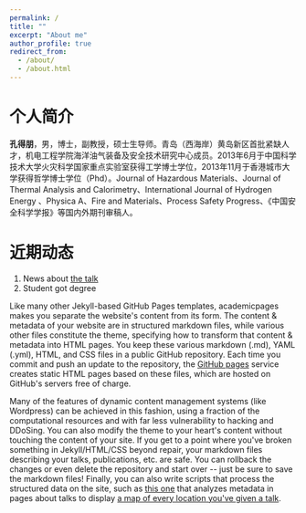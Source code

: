 ```yaml
---
permalink: /
title: ""
excerpt: "About me"
author_profile: true
redirect_from: 
  - /about/
  - /about.html
---
```


个人简介
======
**孔得朋**，男，博士，副教授，硕士生导师。青岛（西海岸）黄岛新区首批紧缺人才，机电工程学院海洋油气装备及安全技术研究中心成员。2013年6月于中国科学技术大学火灾科学国家重点实验室获得工学博士学位，2013年11月于香港城市大学获得哲学博士学位（Phd）。Journal of Hazardous Materials、Journal of Thermal Analysis and Calorimetry、International Journal of Hydrogen Energy 、Physica A、Fire and Materials、Process Safety Progress、《中国安全科学学报》等国内外期刊审稿人。




近期动态
======
1. News about [the talk](https://depengkong.github.io//posts/2012/08/blog-post-4/)
2. Student got degree

Like many other Jekyll-based GitHub Pages templates, academicpages makes you separate the website's content from its form. The content & metadata of your website are in structured markdown files, while various other files constitute the theme, specifying how to transform that content & metadata into HTML pages. You keep these various markdown (.md), YAML (.yml), HTML, and CSS files in a public GitHub repository. Each time you commit and push an update to the repository, the [GitHub pages](https://pages.github.com/) service creates static HTML pages based on these files, which are hosted on GitHub's servers free of charge.

Many of the features of dynamic content management systems (like Wordpress) can be achieved in this fashion, using a fraction of the computational resources and with far less vulnerability to hacking and DDoSing. You can also modify the theme to your heart's content without touching the content of your site. If you get to a point where you've broken something in Jekyll/HTML/CSS beyond repair, your markdown files describing your talks, publications, etc. are safe. You can rollback the changes or even delete the repository and start over -- just be sure to save the markdown files! Finally, you can also write scripts that process the structured data on the site, such as [this one](https://github.com/academicpages/academicpages.github.io/blob/master/talkmap.ipynb) that analyzes metadata in pages about talks to display [a map of every location you've given a talk](https://academicpages.github.io/talkmap.html).

